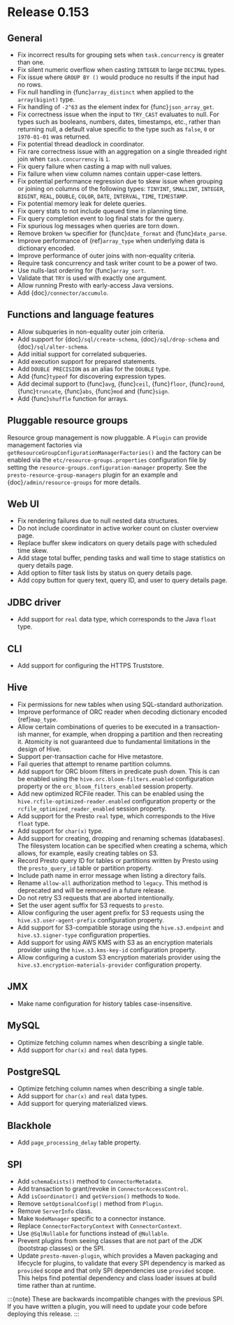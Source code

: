 # Release 0.153

## General

- Fix incorrect results for grouping sets when `task.concurrency` is greater than one.
- Fix silent numeric overflow when casting `INTEGER` to large `DECIMAL` types.
- Fix issue where `GROUP BY ()` would produce no results if the input had no rows.
- Fix null handling in {func}`array_distinct` when applied to the `array(bigint)` type.
- Fix handling of `-2^63` as the element index for {func}`json_array_get`.
- Fix correctness issue when the input to `TRY_CAST` evaluates to null.
  For types such as booleans, numbers, dates, timestamps, etc., rather than
  returning null, a default value specific to the type such as
  `false`, `0` or `1970-01-01` was returned.
- Fix potential thread deadlock in coordinator.
- Fix rare correctness issue with an aggregation on a single threaded right join when
  `task.concurrency` is `1`.
- Fix query failure when casting a map with null values.
- Fix failure when view column names contain upper-case letters.
- Fix potential performance regression due to skew issue when
  grouping or joining on columns of the following types: `TINYINT`,
  `SMALLINT`, `INTEGER`, `BIGINT`, `REAL`, `DOUBLE`,
  `COLOR`, `DATE`, `INTERVAL`, `TIME`, `TIMESTAMP`.
- Fix potential memory leak for delete queries.
- Fix query stats to not include queued time in planning time.
- Fix query completion event to log final stats for the query.
- Fix spurious log messages when queries are torn down.
- Remove broken `%w` specifier for {func}`date_format` and {func}`date_parse`.
- Improve performance of {ref}`array_type` when underlying data is dictionary encoded.
- Improve performance of outer joins with non-equality criteria.
- Require task concurrency and task writer count to be a power of two.
- Use nulls-last ordering for {func}`array_sort`.
- Validate that `TRY` is used with exactly one argument.
- Allow running Presto with early-access Java versions.
- Add {doc}`/connector/accumulo`.

## Functions and language features

- Allow subqueries in non-equality outer join criteria.
- Add support for {doc}`/sql/create-schema`, {doc}`/sql/drop-schema`
  and {doc}`/sql/alter-schema`.
- Add initial support for correlated subqueries.
- Add execution support for prepared statements.
- Add `DOUBLE PRECISION` as an alias for the `DOUBLE` type.
- Add {func}`typeof` for discovering expression types.
- Add decimal support to {func}`avg`, {func}`ceil`, {func}`floor`, {func}`round`,
  {func}`truncate`, {func}`abs`, {func}`mod` and {func}`sign`.
- Add {func}`shuffle` function for arrays.

## Pluggable resource groups

Resource group management is now pluggable. A `Plugin` can
provide management factories via `getResourceGroupConfigurationManagerFactories()`
and the factory can be enabled via the `etc/resource-groups.properties`
configuration file by setting the `resource-groups.configuration-manager`
property. See the `presto-resource-group-managers` plugin for an example
and {doc}`/admin/resource-groups` for more details.

## Web UI

- Fix rendering failures due to null nested data structures.
- Do not include coordinator in active worker count on cluster overview page.
- Replace buffer skew indicators on query details page with scheduled time skew.
- Add stage total buffer, pending tasks and wall time to stage statistics on query details page.
- Add option to filter task lists by status on query details page.
- Add copy button for query text, query ID, and user to query details page.

## JDBC driver

- Add support for `real` data type, which corresponds to the Java `float` type.

## CLI

- Add support for configuring the HTTPS Truststore.

## Hive

- Fix permissions for new tables when using SQL-standard authorization.
- Improve performance of ORC reader when decoding dictionary encoded {ref}`map_type`.
- Allow certain combinations of queries to be executed in a transaction-ish manner,
  for example, when dropping a partition and then recreating it. Atomicity is not
  guaranteed due to fundamental limitations in the design of Hive.
- Support per-transaction cache for Hive metastore.
- Fail queries that attempt to rename partition columns.
- Add support for ORC bloom filters in predicate push down.
  This is can be enabled using the `hive.orc.bloom-filters.enabled`
  configuration property or the `orc_bloom_filters_enabled` session property.
- Add new optimized RCFile reader.
  This can be enabled using the `hive.rcfile-optimized-reader.enabled`
  configuration property or the `rcfile_optimized_reader_enabled` session property.
- Add support for the Presto `real` type, which corresponds to the Hive `float` type.
- Add support for `char(x)` type.
- Add support for creating, dropping and renaming schemas (databases).
  The filesystem location can be specified when creating a schema,
  which allows, for example, easily creating tables on S3.
- Record Presto query ID for tables or partitions written by Presto
  using the `presto_query_id` table or partition property.
- Include path name in error message when listing a directory fails.
- Rename `allow-all` authorization method to `legacy`. This
  method is deprecated and will be removed in a future release.
- Do not retry S3 requests that are aborted intentionally.
- Set the user agent suffix for S3 requests to `presto`.
- Allow configuring the user agent prefix for S3 requests
  using the `hive.s3.user-agent-prefix` configuration property.
- Add support for S3-compatible storage using the `hive.s3.endpoint`
  and `hive.s3.signer-type` configuration properties.
- Add support for using AWS KMS with S3 as an encryption materials provider
  using the `hive.s3.kms-key-id` configuration property.
- Allow configuring a custom S3 encryption materials provider using the
  `hive.s3.encryption-materials-provider` configuration property.

## JMX

- Make name configuration for history tables case-insensitive.

## MySQL

- Optimize fetching column names when describing a single table.
- Add support for `char(x)` and `real` data types.

## PostgreSQL

- Optimize fetching column names when describing a single table.
- Add support for `char(x)` and `real` data types.
- Add support for querying materialized views.

## Blackhole

- Add `page_processing_delay` table property.

## SPI

- Add `schemaExists()` method to `ConnectorMetadata`.
- Add transaction to grant/revoke in `ConnectorAccessControl`.
- Add `isCoordinator()` and `getVersion()` methods to `Node`.
- Remove `setOptionalConfig()` method from `Plugin`.
- Remove `ServerInfo` class.
- Make `NodeManager` specific to a connector instance.
- Replace `ConnectorFactoryContext` with `ConnectorContext`.
- Use `@SqlNullable` for functions instead of `@Nullable`.
- Prevent plugins from seeing classes that are not part of the JDK (bootstrap classes) or the SPI.
- Update `presto-maven-plugin`, which provides a Maven packaging and
  lifecycle for plugins, to validate that every SPI dependency is marked
  as `provided` scope and that only SPI dependencies use `provided`
  scope. This helps find potential dependency and class loader issues
  at build time rather than at runtime.

:::{note}
These are backwards incompatible changes with the previous SPI.
If you have written a plugin, you will need to update your code
before deploying this release.
:::
